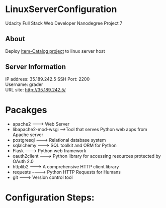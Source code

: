 # LinuxServerConfiguration
Udacity Full Stack Web Developer Nanodegree Project 7

## About
Deploy [Item-Catalog project](https://github.com/bironader/Item-Catoluge) to linux server host

## Server Information
IP address: 35.189.242.5 
SSH Port: 2200  
Username: grader  
URL site: <http://35.189.242.5/>

# Pacakges
- apache2 ---> Web Server
- libapache2-mod-wsgi -->Tool that serves Python web apps from Apache server
- postgresql ---> Relational database system
- sqlalchemy ---> SQL toolkit and ORM for Python
- Flask ---> Python web framework
- oauth2client ---> Python library for accessing resources protected by OAuth 2.0
- httplib2 ---> A comprehensive HTTP client library
- requests ----> Python HTTP Requests for Humans
- git ---> Version control tool

# Configuration Steps:


